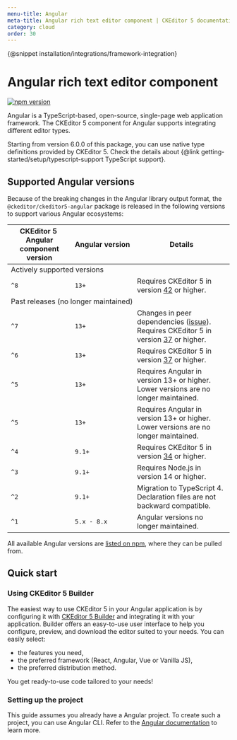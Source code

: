 ```yaml
---
menu-title: Angular
meta-title: Angular rich text editor component | CKEditor 5 documentation
category: cloud
order: 30
---
```


{@snippet installation/integrations/framework-integration}

# Angular rich text editor component

<p>
	<a href="https://www.npmjs.com/package/@ckeditor/ckeditor5-angular" target="_blank" rel="noopener">
		<img src="https://badge.fury.io/js/%40ckeditor%2Fckeditor5-angular.svg" alt="npm version" loading="lazy">
	</a>
</p>

Angular is a TypeScript-based, open-source, single-page web application framework. The CKEditor 5 component for Angular supports integrating different editor types.

<info-box hint>
	Starting from version 6.0.0 of this package, you can use native type definitions provided by CKEditor&nbsp;5. Check the details about {@link getting-started/setup/typescript-support TypeScript support}.
</info-box>

## Supported Angular versions

Because of the breaking changes in the Angular library output format, the `@ckeditor/ckeditor5-angular` package is released in the following versions to support various Angular ecosystems:

<table>
  <thead>
	<tr>
	 <th>CKEditor&nbsp;5&nbsp; Angular component version</th>
	 <th>Angular&nbsp;version</th>
	 <th>Details</th>
	</tr>
  </thead>
  <tbody>
	<tr>
	 <td colspan="3">Actively supported versions</td>
	</tr>
	<tr>
	 <td><code>^8</code></td>
	 <td><code>13+</code></td>
	 <td>Requires CKEditor&nbsp;5 in version <a href="https://github.com/ckeditor/ckeditor5/releases/tag/v42.0.0">42</a> or higher.</td>
	</tr>
	<tr>
	 <td colspan="3">Past releases (no longer maintained)</td>
	</tr>
	<tr>
	 <td><code>^7</code></td>
	 <td><code>13+</code></td>
	 <td>Changes in peer dependencies (<a href="https://github.com/ckeditor/ckeditor5-angular/issues/376">issue</a>). Requires CKEditor&nbsp;5 in version <a href="https://github.com/ckeditor/ckeditor5/releases/tag/v37.0.0">37</a> or higher.</td>
	</tr>
	<tr>
	 <td><code>^6</code></td>
	 <td><code>13+</code></td>
	 <td>Requires CKEditor&nbsp;5 in version <a href="https://github.com/ckeditor/ckeditor5/releases/tag/v37.0.0">37</a> or higher.</td>
	</tr>
	<tr>
	 <td><code>^5</code></td>
	 <td><code>13+</code></td>
	 <td>Requires Angular in version 13+ or higher. Lower versions are no longer maintained.</td>
	</tr>
	<tr>
	 <td><code>^5</code></td>
	 <td><code>13+</code></td>
	 <td>Requires Angular in version 13+ or higher. Lower versions are no longer maintained.</td>
	</tr>
	<tr>
	 <td><code>^4</code></td>
	 <td><code>9.1+</code></td>
	 <td>Requires CKEditor&nbsp;5 in version <a href="https://github.com/ckeditor/ckeditor5/releases/tag/v34.0.0">34</a> or higher.</td>
	</tr>
	<tr>
	 <td><code>^3</code></td>
	 <td><code>9.1+</code></td>
	 <td>Requires Node.js in version 14 or higher.</td>
	</tr>
	<tr>
	 <td><code>^2</code></td>
	 <td><code>9.1+</code></td>
	 <td>Migration to TypeScript&nbsp;4. Declaration files are not backward compatible.</td>
	</tr>
	<tr>
	 <td><code>^1</code></td>
	 <td><code>5.x&nbsp;-&nbsp;8.x</code></td>
	 <td>Angular versions no longer maintained.</td>
	</tr>
  </tbody>
</table>

All available Angular versions are [listed on npm](https://www.npmjs.com/package/@ckeditor/ckeditor5-angular), where they can be pulled from.

## Quick start

### Using CKEditor&nbsp;5 Builder

The easiest way to use CKEditor 5 in your Angular application is by configuring it with [CKEditor&nbsp;5 Builder](https://ckeditor.com/builder?redirect=docs) and integrating it with your application. Builder offers an easy-to-use user interface to help you configure, preview, and download the editor suited to your needs. You can easily select:

* the features you need,
* the preferred framework (React, Angular, Vue or Vanilla JS),
* the preferred distribution method.

You get ready-to-use code tailored to your needs!

### Setting up the project

This guide assumes you already have a Angular project. To create such a project, you can use Angular CLI. Refer to the [Angular documentation](https://angular.io/cli) to learn more.
